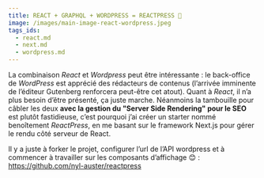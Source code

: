 ```yaml
---
title: REACT + GRAPHQL + WORDPRESS = REACTPRESS 💛
image: /images/main-image-react-wordpress.jpeg
tags_ids:
  - react.md
  - next.md
  - wordpress.md
---
```


La combinaison _React_ et _Wordpress_ peut être intéressante : le back-office de _WordPress_ est apprécié des rédacteurs de contenus (l’arrivée imminente de l’éditeur Gutenberg renforcera peut-être cet atout). Quant à _React_, il n’a plus besoin d’être présenté, ça juste marche. Néanmoins la tambouille pour câbler les deux **avec la gestion du "Server Side Rendering" pour le SEO** est plutôt fastidieuse, c’est pourquoi j’ai créer un starter nommé benoîtement _ReactPress_, en me basant sur le framework Next.js pour gérer le rendu côté serveur de React.

Il y a juste à forker le projet, configurer l’url de l’API wordpress et à commencer à travailler sur les composants d’affichage 😊 : https://github.com/nyl-auster/reactpress
